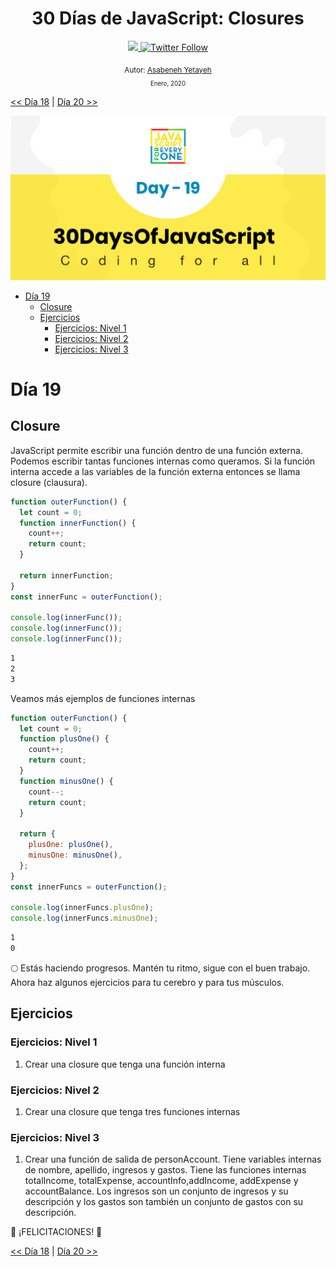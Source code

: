 <div align="center">
  <h1> 30 Días de JavaScript: Closures</h1>
  <a class="header-badge" target="_blank" href="https://www.linkedin.com/in/asabeneh/">
  <img src="https://img.shields.io/badge/style--5eba00.svg?label=LinkedIn&logo=linkedin&style=social">
  </a>
  <a class="header-badge" target="_blank" href="https://twitter.com/Asabeneh">
  <img alt="Twitter Follow" src="https://img.shields.io/twitter/follow/asabeneh?style=social">
  </a>

<sub>Autor:
<a href="https://www.linkedin.com/in/asabeneh/" target="_blank">Asabeneh Yetayeh</a><br>
<small> Enero, 2020</small>
</sub>

</div>

[<< Día 18](../dia_18_Promesas/dia_18_Promesas.md) | [Día 20 >>](..)

![Thirty Days Of JavaScript](../images/banners/day_1_19.png)

- [Día 19](#día-19)
  - [Closure](#closure)
  - [Ejercicios](#exercises)
    - [Ejercicios: Nivel 1](#exercises-level-1)
    - [Ejercicios: Nivel 2](#exercises-level-2)
    - [Ejercicios: Nivel 3](#exercises-level-3)

# Día 19

## Closure

JavaScript permite escribir una función dentro de una función externa. Podemos escribir tantas funciones internas como queramos. Si la función interna accede a las variables de la función externa entonces se llama closure (clausura).

```js
function outerFunction() {
  let count = 0;
  function innerFunction() {
    count++;
    return count;
  }

  return innerFunction;
}
const innerFunc = outerFunction();

console.log(innerFunc());
console.log(innerFunc());
console.log(innerFunc());
```

```sh
1
2
3
```

Veamos más ejemplos de funciones internas

```js
function outerFunction() {
  let count = 0;
  function plusOne() {
    count++;
    return count;
  }
  function minusOne() {
    count--;
    return count;
  }

  return {
    plusOne: plusOne(),
    minusOne: minusOne(),
  };
}
const innerFuncs = outerFunction();

console.log(innerFuncs.plusOne);
console.log(innerFuncs.minusOne);
```

```sh
1
0
```

🌕 Estás haciendo progresos. Mantén tu ritmo, sigue con el buen trabajo. Ahora haz algunos ejercicios para tu cerebro y para tus músculos.

## Ejercicios

### Ejercicios: Nivel 1

1. Crear una closure que tenga una función interna

### Ejercicios: Nivel 2

1. Crear una closure que tenga tres funciones internas

### Ejercicios: Nivel 3

1. Crear una función de salida de personAccount. Tiene variables internas de nombre, apellido, ingresos y gastos. Tiene las funciones internas totalIncome, totalExpense, accountInfo,addIncome, addExpense y accountBalance. Los ingresos son un conjunto de ingresos y su descripción y los gastos son también un conjunto de gastos con su descripción.

🎉 ¡FELICITACIONES! 🎉

[<< Día 18](../dia_18_Promesas/dia_18_Promesas.md) | [Día 20 >>](..)
